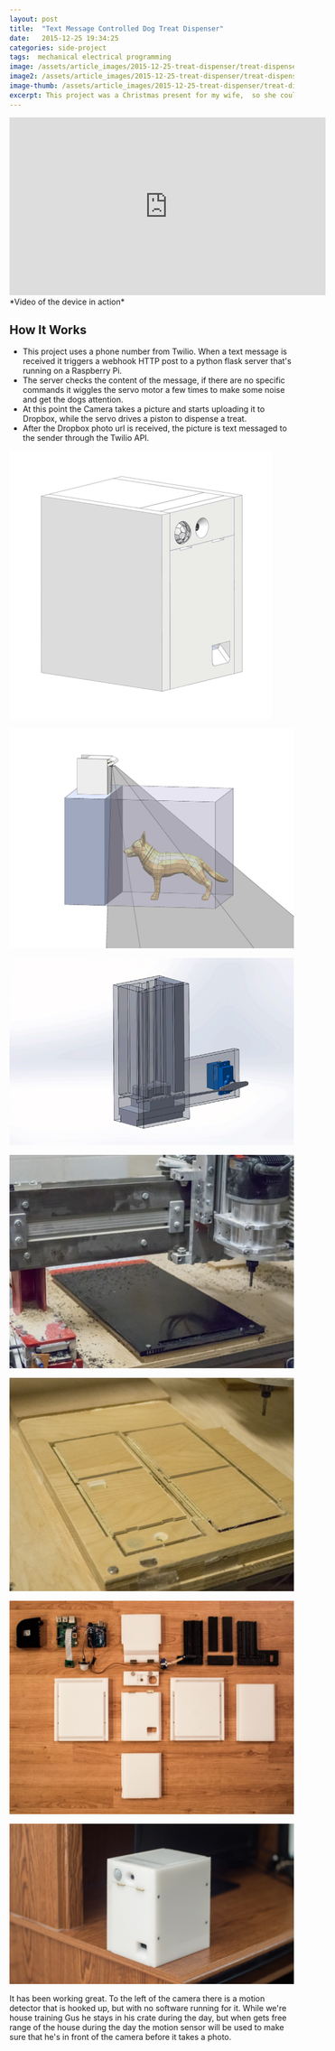 ```yaml
---
layout: post
title:  "Text Message Controlled Dog Treat Dispenser"
date:   2015-12-25 19:34:25
categories: side-project
tags:  mechanical electrical programming
image: /assets/article_images/2015-12-25-treat-dispenser/treat-dispenser-banner.jpg
image2: /assets/article_images/2015-12-25-treat-dispenser/treat-dispenser-banner.jpg
image-thumb: /assets/article_images/2015-12-25-treat-dispenser/treat-dispenser-banner.jpg
excerpt: This project was a Christmas present for my wife,  so she could send our dog Gus treats and check in on him while at work.
---
```



<iframe width="560" height="315" src="https://www.youtube.com/embed/wkbKYwNOw7A?rel=0&amp;showinfo=0" frameborder="0" allowfullscreen></iframe>
*Video of the device in action*


## How It Works

- This project uses a phone number from Twilio. When a text message is received it triggers a webhook HTTP post to a python flask server that's running on a Raspberry Pi.
- The server checks the content of the message, if there are no specific commands it wiggles the servo motor a few times to make some noise and get the dogs attention.
- At this point the Camera takes a picture and starts uploading it to Dropbox, while the servo drives a piston to dispense a treat.
- After the Dropbox photo url is received, the picture is text messaged to the sender through the Twilio API.

![Everything laid out in SolidWorks](/assets/article_images/2015-12-25-treat-dispenser/complete-Box.gif)

![Field of view test, for when Gus is in his crate](/assets/article_images/2015-12-25-treat-dispenser/crate-setup.jpg)

![Treat dispenser in action](/assets/article_images/2015-12-25-treat-dispenser/dispenser-loop.gif)

![CNC machining the treat dispenser assembly out of Acetal Delrin](/assets/article_images/2015-12-25-treat-dispenser/delrin-magazine-machining.jpg)

![A prototype box was machined out of wood, the final product is white Delrin](/assets/article_images/2015-12-25-treat-dispenser/wooden-box-machining.jpg)

![All of the parts laid out](/assets/article_images/2015-12-25-treat-dispenser/parts-laid-out.jpg)

![The completed device](/assets/article_images/2015-12-25-treat-dispenser/treat-dispenser.jpg)

It has been working great. To the left of the camera there is a motion detector that is hooked up, but with no software running for it. While we're house training Gus he stays in his crate during the day, but when gets free range of the house during the day the motion sensor will be used to make sure that he's in front of the camera before it takes a photo.
